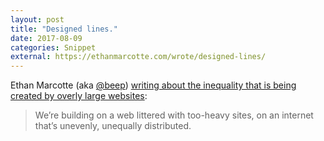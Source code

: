 ```yaml
---
layout: post
title: "Designed lines."
date: 2017-08-09
categories: Snippet
external: https://ethanmarcotte.com/wrote/designed-lines/
---
```

Ethan Marcotte (aka [@beep](https://twitter.com/beep)) [writing about the inequality that is being created by overly large websites](https://ethanmarcotte.com/wrote/designed-lines/):

  > We’re building on a web littered with too-heavy sites, on an internet that’s unevenly, unequally distributed.
